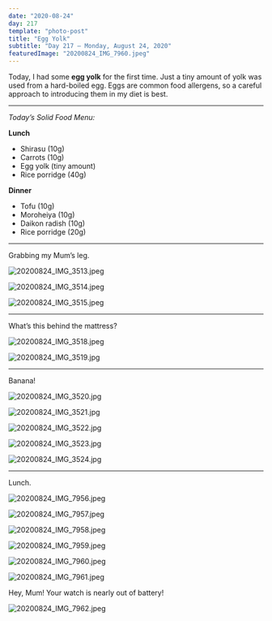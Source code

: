 ```yaml
---
date: "2020-08-24"
day: 217
template: "photo-post"
title: "Egg Yolk"
subtitle: "Day 217 – Monday, August 24, 2020"
featuredImage: "20200824_IMG_7960.jpeg"
---
```


Today, I had some **egg yolk** for the first time. Just a tiny amount of yolk was used from a hard-boiled egg. Eggs are common food allergens, so a careful approach to introducing them in my diet is best.

<hr />

_Today’s Solid Food Menu:_

**Lunch**

- Shirasu (10g)
- Carrots (10g)
- Egg yolk (tiny amount)
- Rice porridge (40g)

**Dinner**

- Tofu (10g)
- Moroheiya (10g)
- Daikon radish (10g)
- Rice porridge (20g)

<hr />

Grabbing my Mum’s leg.

![20200824_IMG_3513.jpeg](20200824_IMG_3513.jpeg)

![20200824_IMG_3514.jpeg](20200824_IMG_3514.jpeg)

![20200824_IMG_3515.jpeg](20200824_IMG_3515.jpeg)

<hr />

What’s this behind the mattress?

![20200824_IMG_3518.jpeg](20200824_IMG_3518.jpeg)

![20200824_IMG_3519.jpg](20200824_IMG_3519.jpg)

<hr />

Banana!

![20200824_IMG_3520.jpg](20200824_IMG_3520.jpg)

![20200824_IMG_3521.jpg](20200824_IMG_3521.jpg)

![20200824_IMG_3522.jpg](20200824_IMG_3522.jpg)

![20200824_IMG_3523.jpg](20200824_IMG_3523.jpg)

![20200824_IMG_3524.jpg](20200824_IMG_3524.jpg)

<hr />

Lunch.

![20200824_IMG_7956.jpeg](20200824_IMG_7956.jpeg)

![20200824_IMG_7957.jpeg](20200824_IMG_7957.jpeg)

![20200824_IMG_7958.jpeg](20200824_IMG_7958.jpeg)

![20200824_IMG_7959.jpeg](20200824_IMG_7959.jpeg)

![20200824_IMG_7960.jpeg](20200824_IMG_7960.jpeg)

![20200824_IMG_7961.jpeg](20200824_IMG_7961.jpeg)

Hey, Mum! Your watch is nearly out of battery!

![20200824_IMG_7962.jpeg](20200824_IMG_7962.jpeg)
